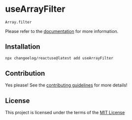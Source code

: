 # useArrayFilter

`Array.filter`

Please refer to the [documentation](#) for more information.

## Installation

```bash
npx changeelog/reactuse@latest add useArrayFilter
```

## Contribution

Yes please! See the [contributing guidelines](#) for more details!

## License

This project is licensed under the terms of the [MIT License](/LICENSE)
